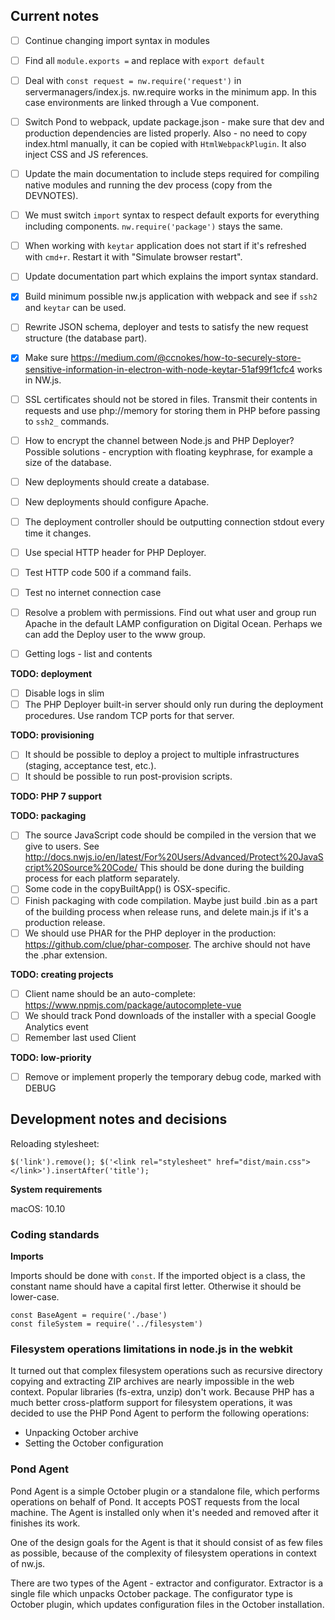 ## Current notes

* [ ] Continue changing import syntax in modules
* [ ] Find all `module.exports =` and replace with `export default`
* [ ] Deal with `const request = nw.require('request')` in servermanagers/index.js. nw.require works in the minimum app. In this case environments are linked through a Vue component.
* [ ] Switch Pond to webpack, update package.json - make sure that dev and production dependencies are listed properly. Also - no need to copy index.html manually, it can be copied with `HtmlWebpackPlugin`. It also inject CSS and JS references.

* [ ] Update the main documentation to include steps required for compiling native modules and running the dev process (copy from the DEVNOTES).
* [ ] We must switch `import` syntax to respect default exports for everything including components. `nw.require('package')` stays the same.
* [ ] When working with `keytar` application does not start if it's refreshed with `cmd+r`. Restart it with "Simulate browser restart".
* [ ] Update documentation part which explains the import syntax standard.

* [x] Build minimum possible nw.js application with webpack and see if `ssh2` and `keytar` can be used.

* [ ] Rewrite JSON schema, deployer and tests to satisfy the new request structure (the database part).
* [x] Make sure https://medium.com/@ccnokes/how-to-securely-store-sensitive-information-in-electron-with-node-keytar-51af99f1cfc4 works in NW.js. 
* [ ] SSL certificates should not be stored in files. Transmit their contents in requests and use php://memory for storing them in PHP before passing to `ssh2_` commands.
* [ ] How to encrypt the channel between Node.js and PHP Deployer? Possible solutions - encryption with floating keyphrase, for example a size of the database.

* [ ] New deployments should create a database.
* [ ] New deployments should configure Apache. 

* [ ] The deployment controller should be outputting connection stdout every time it changes.
* [ ] Use special HTTP header for PHP Deployer.
* [ ] Test HTTP code 500 if a command fails.
* [ ] Test no internet connection case

* [ ] Resolve a problem with permissions. Find out what user and group run Apache in the default LAMP configuration on Digital Ocean. Perhaps we can add the Deploy user to the www group.
* [ ] Getting logs - list and contents

**TODO: deployment**

* [ ] Disable logs in slim 
* [ ] The PHP Deployer built-in server should only run during the deployment procedures. Use random TCP ports for that server.

**TODO: provisioning**

* [ ] It should be possible to deploy a project to multiple infrastructures (staging, acceptance test, etc.).
* [ ] It should be possible to run post-provision scripts.

**TODO: PHP 7 support**

**TODO: packaging**

* [ ] The source JavaScript code should be compiled in the version that we give to users. See http://docs.nwjs.io/en/latest/For%20Users/Advanced/Protect%20JavaScript%20Source%20Code/ This should be done during the building process for each platform separately.
* [ ] Some code in the copyBuiltApp() is OSX-specific.
* [ ] Finish packaging with code compilation. Maybe just build .bin as a part of the building process when release runs, and delete main.js if it's a production release.
* [ ] We should use PHAR for the PHP deployer in the production: https://github.com/clue/phar-composer. The archive should not have the .phar extension.

**TODO: creating projects**

* [ ] Client name should be an auto-complete: https://www.npmjs.com/package/autocomplete-vue
* [ ] We should track Pond downloads of the installer with a special Google Analytics event
* [ ] Remember last used Client

**TODO: low-priority**

* [ ] Remove or implement properly the temporary debug code, marked with DEBUG

## Development notes and decisions

Reloading stylesheet:

    $('link').remove(); $('<link rel="stylesheet" href="dist/main.css"></link>').insertAfter('title');

**System requirements**

macOS: 10.10

### Coding standards

**Imports**

Imports should be done with `const`. If the imported object is a class, the constant name should have a capital first letter. Otherwise it should be lower-case.

```
const BaseAgent = require('./base')
const fileSystem = require('../filesystem')
```


### Filesystem operations limitations in node.js in the webkit

It turned out that complex filesystem operations such as recursive directory copying and extracting ZIP archives are nearly impossible in the web context. Popular libraries (fs-extra, unzip) don't work. Because PHP has a much better cross-platform support for filesystem operations, it was decided to use the PHP Pond Agent to perform the following operations:

* Unpacking October archive
* Setting the October configuration

### Pond Agent

Pond Agent is a simple October plugin or a standalone file, which performs operations on behalf of Pond. It accepts POST requests from the local machine. The Agent is installed only when it's needed and removed after it finishes its work.

One of the design goals for the Agent is that it should consist of as few files as possible, because of the complexity of filesystem operations in context of nw.js.

There are two types of the Agent - extractor and configurator. Extractor is a single file which unpacks October package. The configurator type is October plugin, which updates configuration files in the October installation.